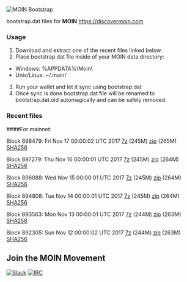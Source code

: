 ![MOIN Bootstrap](https://i.imgur.com/KjM1jMp.jpg)

bootstrap.dat files for **MOIN** https://discovermoin.com

### Usage

1. Download and extract one of the recent files linked below.
2. Place bootstrap.dat file inside of your MOIN data directory:
 - Windows: %APPDATA%\Moin\
 - Unix/Linux: ~/.moin/
3. Run your wallet and let it sync using bootstrap.dat
4. Once sync is done bootstrap.dat file will be renamed to bootstrap.dat.old automagically and can be safely removed.


### Recent files

####For mainnet:

Block 898479: Fri Nov 17 00:00:02 UTC 2017 [7z](https://transfer.sh/PebjX/bootstrap.dat.20171117.7z) (245M) [zip](https://transfer.sh/C9o9D/bootstrap.dat.20171117.zip) (265M) [SHA256](https://transfer.sh/EUPwm/sha256.txt)

Block 897279: Thu Nov 16 00:00:01 UTC 2017 [7z](https://transfer.sh/djy4J/bootstrap.dat.20171116.7z) (245M) [zip](https://transfer.sh/ay6bb/bootstrap.dat.20171116.zip) (264M) [SHA256](https://transfer.sh/o6Jmf/sha256.txt)

Block 896088: Wed Nov 15 00:00:01 UTC 2017 [7z](https://transfer.sh/CKueJ/bootstrap.dat.20171115.7z) (245M) [zip](https://transfer.sh/10ma8m/bootstrap.dat.20171115.zip) (264M) [SHA256](https://transfer.sh/gqIYa/sha256.txt)

Block 894808: Tue Nov 14 00:00:01 UTC 2017 [7z](https://transfer.sh/rmDDt/bootstrap.dat.20171114.7z) (245M) [zip](https://transfer.sh/7rcF7/bootstrap.dat.20171114.zip) (264M) [SHA256](https://transfer.sh/yTYlr/sha256.txt)

Block 893563: Mon Nov 13 00:00:01 UTC 2017 [7z](https://transfer.sh/RFLYx/bootstrap.dat.20171113.7z) (244M) [zip](https://transfer.sh/hnT6c/bootstrap.dat.20171113.zip) (263M) [SHA256](https://transfer.sh/166sQv/sha256.txt)

Block 892305: Sun Nov 12 00:00:02 UTC 2017 [7z](https://transfer.sh/6KCMG/bootstrap.dat.20171112.7z) (244M) [zip](https://transfer.sh/NTbiv/bootstrap.dat.20171112.zip) (263M) [SHA256](https://transfer.sh/JJE4f/sha256.txt)

## Join the MOIN Movement

[![Slack](https://i.imgur.com/Xy0IEJN.png)](https://discovermoin.herokuapp.com)
[![IRC](http://i.imgur.com/amUnKGQ.png)](https://kiwiirc.com/client/irc.freenode.net/#moin-crypto)
